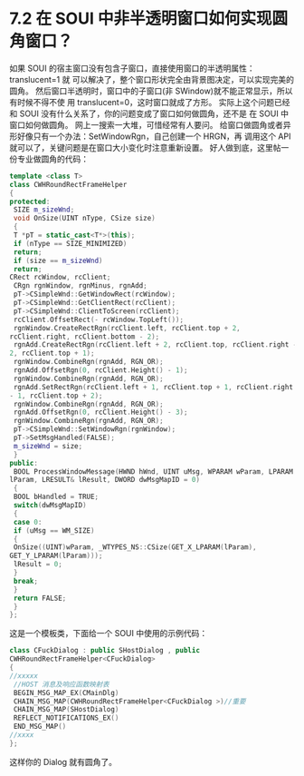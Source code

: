 # 7.2 在 SOUI 中非半透明窗口如何实现圆角窗口？

如果 SOUI 的宿主窗口没有包含子窗口，直接使用窗口的半透明属性：translucent=1 就
可以解决了，整个窗口形状完全由背景图决定，可以实现完美的圆角。
然后窗口半透明时，窗口中的子窗口(非 SWindow)就不能正常显示，所以有时候不得不使
用 translucent=0，这时窗口就成了方形。
实际上这个问题已经和 SOUI 没有什么关系了，你的问题变成了窗口如何做圆角，还不是
在 SOUI 中窗口如何做圆角。
网上一搜索一大堆，可惜经常有人要问。
给窗口做圆角或者异形好像只有一个办法：SetWindowRgn，自己创建一个 HRGN，再
调用这个 API 就可以了，关键问题是在窗口大小变化时注意重新设置。
好人做到底，这里帖一份专业做圆角的代码：

```cpp
template <class T>
class CWHRoundRectFrameHelper
{
protected:
 SIZE m_sizeWnd;
 void OnSize(UINT nType, CSize size)
 {
 T *pT = static_cast<T*>(this);
 if (nType == SIZE_MINIMIZED)
 return;
 if (size == m_sizeWnd)
 return;
CRect rcWindow, rcClient;
 CRgn rgnWindow, rgnMinus, rgnAdd;
 pT->CSimpleWnd::GetWindowRect(rcWindow);
 pT->CSimpleWnd::GetClientRect(rcClient);
 pT->CSimpleWnd::ClientToScreen(rcClient);
 rcClient.OffsetRect(- rcWindow.TopLeft());
 rgnWindow.CreateRectRgn(rcClient.left, rcClient.top + 2,
rcClient.right, rcClient.bottom - 2);
 rgnAdd.CreateRectRgn(rcClient.left + 2, rcClient.top, rcClient.right -
2, rcClient.top + 1);
 rgnWindow.CombineRgn(rgnAdd, RGN_OR);
 rgnAdd.OffsetRgn(0, rcClient.Height() - 1);
 rgnWindow.CombineRgn(rgnAdd, RGN_OR);
 rgnAdd.SetRectRgn(rcClient.left + 1, rcClient.top + 1, rcClient.right 
- 1, rcClient.top + 2);
 rgnWindow.CombineRgn(rgnAdd, RGN_OR);
 rgnAdd.OffsetRgn(0, rcClient.Height() - 3);
 rgnWindow.CombineRgn(rgnAdd, RGN_OR);
 pT->CSimpleWnd::SetWindowRgn(rgnWindow);
 pT->SetMsgHandled(FALSE);
 m_sizeWnd = size;
 }
public:
 BOOL ProcessWindowMessage(HWND hWnd, UINT uMsg, WPARAM wParam, LPARAM 
lParam, LRESULT& lResult, DWORD dwMsgMapID = 0)
 {
 BOOL bHandled = TRUE;
 switch(dwMsgMapID)
 {
 case 0:
 if (uMsg == WM_SIZE)
 {
 OnSize((UINT)wParam, _WTYPES_NS::CSize(GET_X_LPARAM(lParam),
GET_Y_LPARAM(lParam)));
 lResult = 0;
 }
 break;
 }
 return FALSE;
 }
};
```

这是一个模板类，下面给一个 SOUI 中使用的示例代码：

```cpp
class CFuckDialog : public SHostDialog , public
CWHRoundRectFrameHelper<CFuckDialog>
{
//xxxxx
 //HOST 消息及响应函数映射表
 BEGIN_MSG_MAP_EX(CMainDlg)
 CHAIN_MSG_MAP(CWHRoundRectFrameHelper<CFuckDialog >)//重要
 CHAIN_MSG_MAP(SHostDialog)
 REFLECT_NOTIFICATIONS_EX()
 END_MSG_MAP()
//xxxx
};
```

这样你的 Dialog 就有圆角了。
